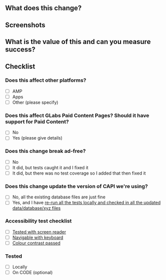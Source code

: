 ## What does this change?

## Screenshots

## What is the value of this and can you measure success?

## Checklist

### Does this affect other platforms?

- [ ] AMP <!-- AMP question? https://git.io/v9zIE -->
- [ ] Apps
- [ ] Other (please specify)

### Does this affect GLabs Paid Content Pages? Should it have support for Paid Content?

<!-- if there are versions of this content with the paid styling (teal and grey) then they will need to be checked -->
<!-- content can be found here: https://www.theguardian.com/tone/advertisement-features -->

- [ ] No
- [ ] Yes (please give details)

### Does this change break ad-free?

<!-- The scope for this includes, but is not limited to, ad-slots, page targeting, podcasts, rich links, outbrain, -->
<!-- merchandising, page skins and paid-for content -->
<!-- If there's any chance it could cause problems, please test it with an appropriate test user or add a new test -->
<!-- scenario -->

- [ ] No
- [ ] It did, but tests caught it and I fixed it
- [ ] It did, but there was no test coverage so I added that then fixed it

### Does this change update the version of CAPI we're using?

<!-- Changing CAPI versions renders the existing local database files useless -->
<!-- Please see the notes linked below if you need further info. -->

- [ ] No, all the existing database files are just fine
- [ ] Yes, and I have [re-run all the tests locally and checked in all the updated data/database/xyz files](https://github.com/guardian/frontend/blob/master/docs/03-dev-howtos/15-updating-test-database.md)

### Accessibility test checklist

<!-- for changes that affect how a page appears in the browser -->

- [ ] [Tested with screen reader](https://accessibility.gutools.co.uk/testing/web/screen-readers/)
- [ ] [Navigable with keyboard](https://accessibility.gutools.co.uk/testing/web/keyboard-navigation/)
- [ ] [Colour contrast passed](https://accessibility.gutools.co.uk/testing/web/colour-contrast/)

### Tested

- [ ] Locally
- [ ] On CODE (optional)

<!-- AB test? https://git.io/v1V0x -->
<!-- Does this PR meet the contributing guidelines? https://git.io/v1VEJ -->
